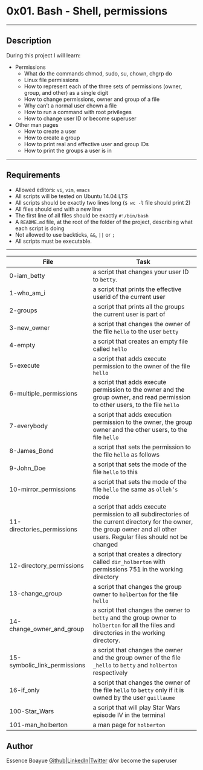 # 0x01. Bash - Shell, permissions
---

## Description

During this project I will learn:
- Permissions
	* What do the commands chmod, sudo, su, chown, chgrp do
	* Linux file permissions
	* How to represent each of the three sets of permissions (owner, group, and other) as a single digit
	* How to change permissions, owner and group of a file
	* Why can’t a normal user chown a file
	* How to run a command with root privileges
	* How to change user ID or become superuser
- Other man pages
	* How to create a user
	* How to create a group
	* How to print real and effective user and group IDs
	* How to print the groups a user is in
---

## Requirements

- Allowed editors: `vi`, `vim`, `emacs`
- All scripts will be tested on Ubuntu 14.04 LTS
- All scripts should be exactly two lines long (`$ wc -l` file should print 2)
- All files should end with a new line
- The first line of all files should be exactly `#!/bin/bash`
- A `README.md` file, at the root of the folder of the project, describing what each script is doing
- Not allowed to use backticks, `&&`, `||` or `;`
- All scripts must be executable.
---

File|Task
---|---
0-iam_betty | a script that changes your user ID to `betty`.
1-who_am_i | a script that prints the effective userid of the current user
2-groups | a script that prints all the groups the current user is part of
3-new_owner | a script that changes the owner of the file `hello` to the user `betty`
4-empty | a script that creates an empty file called `hello`
5-execute |  a script that adds execute permission to the owner of the file `hello`
6-multiple_permissions | a script that adds execute permission to the owner and the group owner, and read permission to other users, to the file `hello`
7-everybody | a script that adds execution permission to the owner, the group owner and the other users, to the file `hello`
8-James_Bond | a script that sets the permission to the file `hello` as follows
9-John_Doe | a script that sets the mode of the file `hello` to this
10-mirror_permissions | a script that sets the mode of the file `hello` the same as `olleh’s` mode
11-directories_permissions | a script that adds execute permission to all subdirectories of the current directory for the owner, the group owner and all other users. Regular files should not be changed
12-directory_permissions | a script that creates a directory called `dir_holberton` with permissions 751 in the working directory
13-change_group | a script that changes the group owner to `holberton` for the file `hello`
14-change_owner_and_group | a script that changes the owner to `betty` and the group owner to `holberton` for all the files and directories in the working directory.
15-symbolic_link_permissions | a script that changes the owner and the group owner of the file `_hello` to `betty` and `holberton` respectively
16-if_only | a script that changes the owner of the file `hello` to `betty` only if it is owned by the user `guillaume`
100-Star_Wars | a script that will play Star Wars episode IV in the terminal
101-man_holberton | a man page for `holberton`


## Author
Essence Boayue [Github](https://github.com/eboayue)|[LinkedIn](https://www.linkedin.com/in/essenceboayue/)|[Twitter](https://twitter.com/girlsaregeeks2)
d/or become the superuser
